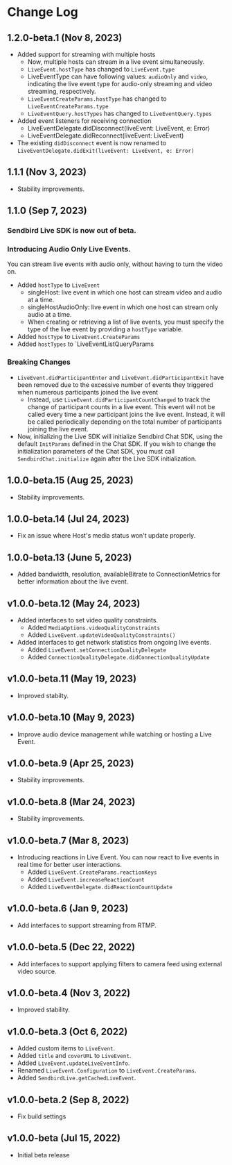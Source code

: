 # Change Log

## 1.2.0-beta.1 (Nov 8, 2023)
- Added support for streaming with multiple hosts
    - Now, multiple hosts can stream in a live event simultaneously. 
    - `LiveEvent.hostType` has changed to `LiveEvent.type`
    - LiveEventType can have following values: `audioOnly` and `video`, indicating the live event type for audio-only streaming and video streaming, respectively. 
    - `LiveEventCreateParams.hostType` has changed to `LiveEventCreateParams.type`
    - `LiveEventQuery.hostTypes` has changed to `LiveEventQuery.types`
- Added event listeners for receiving connection
    - LiveEventDelegate.didDisconnect(liveEvent: LiveEvent, e: Error)
    - LiveEventDelegate.didReconnect(liveEvent: LiveEvent)
- The existing `didDisconnect` event is now renamed to `LiveEventDelegate.didExit(liveEvent: LiveEvent, e: Error)`

## 1.1.1 (Nov 3, 2023)
- Stability improvements.

## 1.1.0 (Sep 7, 2023)
### Sendbird Live SDK is now out of beta. 

### Introducing Audio Only Live Events. 
You can stream live events with audio only, without having to turn the video on. 
- Added `hostType` to `LiveEvent`
    - singleHost: live event in which one host can stream video and audio at a time. 
    - singleHostAudioOnly: live event in which one host can stream only audio at a time. 
    - When creating or retrieving a list of live events, you must specify the type of the live event by providing a `hostType` variable. 
- Added `hostType` to `LiveEvent.CreateParams`
- Added `hostTypes` to `LiveEventListQueryParams

### Breaking Changes
- `LiveEvent.didParticipantEnter` and `LiveEvent.didParticipantExit` have been removed due to the excessive number of events they triggered when numerous participants joined the live event
    - Instead, use `LiveEvent.didParticipantCountChanged` to track the change of participant counts in a live event. This event will not be called every time a new participant joins the live event. Instead, it will be called periodically depending on the total number of participants joining the live event.
- Now, initializing the Live SDK will initialize Sendbird Chat SDK, using the default `InitParams` defined in the Chat SDK. If you wish to change the initialization parameters of the Chat SDK, you must call `SendbirdChat.initialize` again after the Live SDK initialization. 

## 1.0.0-beta.15 (Aug 25, 2023)
- Stability improvements. 

## 1.0.0-beta.14 (Jul 24, 2023)
- Fix an issue where Host's media status won't update properly. 

## 1.0.0-beta.13 (June 5, 2023)
- Added bandwidth, resolution, availableBitrate to ConnectionMetrics for better information about the live event.

## v1.0.0-beta.12 (May 24, 2023)
- Added interfaces to set video quality constraints. 
    - Added `MediaOptions.videoQualityConstraints`
    - Added `LiveEvent.updateVideoQualityConstraints()`
- Added interfaces to get network statistics from ongoing live events. 
    - Added `LiveEvent.setConnectionQualityDelegate`
    - Added `ConnectionQualityDelegate.didConnectionQualityUpdate`

## v1.0.0-beta.11 (May 19, 2023)
- Improved stabilty.

## v1.0.0-beta.10 (May 9, 2023)
- Improve audio device management while watching or hosting a Live Event.

## v1.0.0-beta.9 (Apr 25, 2023)
- Stability improvements.

## v1.0.0-beta.8 (Mar 24, 2023)
- Stability improvements.
    
## v1.0.0-beta.7 (Mar 8, 2023)
- Introducing reactions in Live Event. You can now react to live events in real time for better user interactions. 
    - Added `LiveEvent.CreateParams.reactionKeys`
    - Added `LiveEvent.increaseReactionCount`
    - Added `LiveEventDelegate.didReactionCountUpdate`

## v1.0.0-beta.6 (Jan 9, 2023)
- Add interfaces to support streaming from RTMP. 

## v1.0.0-beta.5 (Dec 22, 2022)
- Add interfaces to support applying filters to camera feed using external video source. 

## v1.0.0-beta.4 (Nov 3, 2022)
- Improved stability. 

## v1.0.0-beta.3 (Oct 6, 2022)
- Added custom items to `LiveEvent`.
- Added `title` and `coverURL` to `LiveEvent`.
- Added `LiveEvent.updateLiveEventInfo`.
- Renamed `LiveEvent.Configuration` to `LiveEvent.CreateParams`.
- Added `SendbirdLive.getCachedLiveEvent`.

## v1.0.0-beta.2 (Sep 8, 2022)
- Fix build settings

## v1.0.0-beta (Jul 15, 2022)
- Initial beta release
